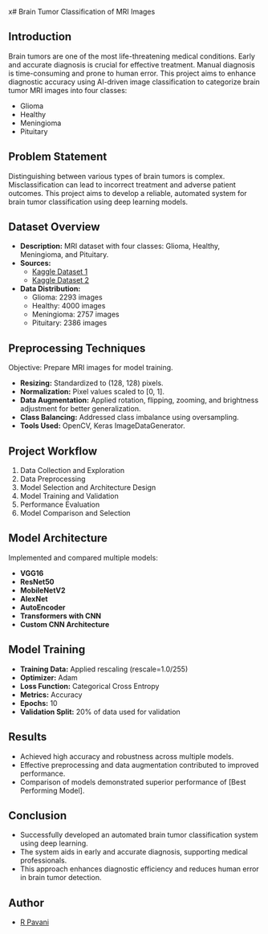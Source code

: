 x# Brain Tumor Classification of MRI Images

## Introduction
Brain tumors are one of the most life-threatening medical conditions. Early and accurate diagnosis is crucial for effective treatment. Manual diagnosis is time-consuming and prone to human error. This project aims to enhance diagnostic accuracy using AI-driven image classification to categorize brain tumor MRI images into four classes:
- Glioma
- Healthy
- Meningioma
- Pituitary

## Problem Statement
Distinguishing between various types of brain tumors is complex. Misclassification can lead to incorrect treatment and adverse patient outcomes. This project aims to develop a reliable, automated system for brain tumor classification using deep learning models.

## Dataset Overview
- **Description:** MRI dataset with four classes: Glioma, Healthy, Meningioma, and Pituitary.
- **Sources:**  
  - [Kaggle Dataset 1](https://www.kaggle.com/datasets/masoudnickparvar/brain-tumor-mri-dataset/data)
  - [Kaggle Dataset 2](https://www.kaggle.com/datasets/murtozalikhon/brain-tumor-multimodal-image-ct-and-mri)
- **Data Distribution:**
  - Glioma: 2293 images
  - Healthy: 4000 images
  - Meningioma: 2757 images
  - Pituitary: 2386 images

## Preprocessing Techniques
Objective: Prepare MRI images for model training.
- **Resizing:** Standardized to (128, 128) pixels.
- **Normalization:** Pixel values scaled to [0, 1].
- **Data Augmentation:** Applied rotation, flipping, zooming, and brightness adjustment for better generalization.
- **Class Balancing:** Addressed class imbalance using oversampling.
- **Tools Used:** OpenCV, Keras ImageDataGenerator.

## Project Workflow
1. Data Collection and Exploration
2. Data Preprocessing
3. Model Selection and Architecture Design
4. Model Training and Validation
5. Performance Evaluation
6. Model Comparison and Selection

## Model Architecture
Implemented and compared multiple models:
- **VGG16**
- **ResNet50**
- **MobileNetV2**
- **AlexNet**
- **AutoEncoder**
- **Transformers with CNN**
- **Custom CNN Architecture**

## Model Training
- **Training Data:** Applied rescaling (rescale=1.0/255)
- **Optimizer:** Adam
- **Loss Function:** Categorical Cross Entropy
- **Metrics:** Accuracy
- **Epochs:** 10
- **Validation Split:** 20% of data used for validation

## Results
- Achieved high accuracy and robustness across multiple models.
- Effective preprocessing and data augmentation contributed to improved performance.
- Comparison of models demonstrated superior performance of [Best Performing Model].

## Conclusion
- Successfully developed an automated brain tumor classification system using deep learning.
- The system aids in early and accurate diagnosis, supporting medical professionals.
- This approach enhances diagnostic efficiency and reduces human error in brain tumor detection.

## Author
- [R Pavani](https://www.linkedin.com/in/r-pavani/)
